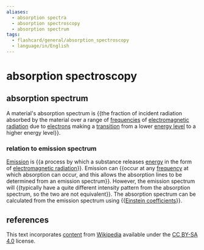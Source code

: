 ```yaml
---
aliases:
  - absorption spectra
  - absorption spectroscopy
  - absorption spectrum
tags:
  - flashcard/general/absorption_spectroscopy
  - language/in/English
---
```


# absorption spectroscopy

## absorption spectrum

A material's absorption spectrum is {{the fraction of incident radiation absorbed by the material over a range of [frequencies](frequency.md) of [electromagnetic radiation](electromagnetic%20radiation.md) due to [electrons](electron.md) making a [transition](atomic%20electron%20transition.md) from a lower [energy level](energy%20level.md) to a higher energy level}}. <!--SR:!2024-07-24,3,250-->

### relation to emission spectrum

[Emission](emission%20spectrum.md) is {{a process by which a substance releases [energy](energy.md) in the form of [electromagnetic radiation](electromagnetic%20radiation.md)}}. Emission can {{occur at any [frequency](frequency.md) at which absorption can occur, and this allows the absorption lines to be determined from an emission spectrum}}. However, the emission spectrum will {{typically have a quite different intensity pattern from the absorption spectrum, so the two are not equivalent}}. The absorption spectrum can be calculated from the emission spectrum using {{[Einstein coefficients](Einstein%20coefficients.md)}}. <!--SR:!2024-07-25,4,270!2024-07-25,4,270!2024-07-25,4,270!2024-07-25,4,270-->

## references

This text incorporates [content](https://en.wikipedia.org/wiki/absorption_spectroscopy) from [Wikipedia](Wikipedia.md) available under the [CC BY-SA 4.0](https://creativecommons.org/licenses/by-sa/4.0/) license.
